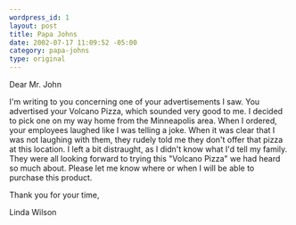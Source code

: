 ```yaml
--- 
wordpress_id: 1
layout: post
title: Papa Johns
date: 2002-07-17 11:09:52 -05:00
category: papa-johns
type: original
---
```

Dear Mr. John

I'm writing to you concerning one of your advertisements I saw. You advertised your Volcano Pizza, which sounded very good to me. I decided to pick one on my way home from the Minneapolis area. When I ordered, your employees laughed like I was telling a joke. When it was clear that I was not laughing with them, they rudely told me they don't offer that pizza at this location. I left a bit distraught, as I didn't know what I'd tell my family. They were all looking forward to trying this "Volcano Pizza" we had heard so much about. Please let me know where or when I will be able to purchase this product.

Thank you for your time,

Linda Wilson
